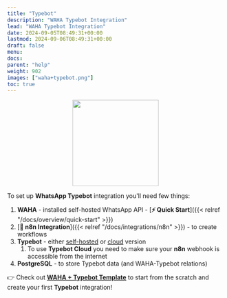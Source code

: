 ```yaml
---
title: "Typebot"
description: "WAHA Typebot Integration"
lead: "WAHA Typebot Integration"
date: 2024-09-05T08:49:31+00:00
lastmod: 2024-09-06T08:49:31+00:00
draft: false
menu:
docs:
parent: "help"
weight: 902
images: ["waha+typebot.png"]
toc: true
---
```


<p align="center">
  <img src="/images/typebot/waha+typebot.png" width='200'/>
</p>

To set up **WhatsApp Typebot** integration you'll need few things:
1. **WAHA** - installed self-hosted WhatsApp API - [**⚡ Quick Start**]({{< relref "/docs/overview/quick-start" >}})
2. [**🧩 n8n Integration**]({{< relref "/docs/integrations/n8n" >}}) - to create workflows
3. **Typebot** - either [self-hosted](https://docs.typebot.io/self-hosting/get-started) or [cloud](https://app.typebot.io/) version
   1. To use **Typebot Cloud** you need to make sure your **n8n** webhook is accessible from the internet
4. **PostgreSQL** - to store Typebot data (and WAHA-Typebot relations)

👉 Check out [**WAHA + Typebot Template**](https://waha-n8n-templates.devlike.pro/whatsapp-typebot/) 
to start from the scratch and create your first **Typebot** integration!

